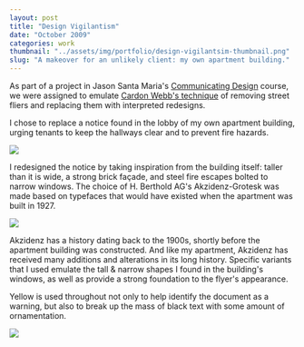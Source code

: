 ```yaml
---
layout: post
title: "Design Vigilantism"
date: "October 2009"
categories: work
thumbnail: "../assets/img/portfolio/design-vigilantsim-thumbnail.png"
slug: "A makeover for an unlikely client: my own apartment building."
---
```


As part of a project in Jason Santa Maria's [Communicating Design][23] course,
we were assigned to emulate [Cardon Webb's technique][24] of removing street
fliers and replacing them with interpreted redesigns.

   [23]: http://interactiondesign.sva.edu/classes/communicatingdesign/
   [24]: http://idsgn.org/posts/guerrilla-typography/

I chose to replace a notice found in the lobby of my own apartment building,
urging tenants to keep the hallways clear and to prevent fire hazards.

![][26]

I redesigned the notice by taking inspiration from the building itself: taller
than it is wide, a strong brick fa&ccedil;ade, and steel fire escapes bolted to
narrow windows. The choice of H. Berthold AG's Akzidenz-Grotesk was made based
on typefaces that would have existed when the apartment was built in 1927.

![][25]

Akzidenz has a history dating back to the 1900s, shortly before the apartment
building was constructed. And like my apartment, Akzidenz has received many
additions and alterations in its long history. Specific variants that I used
emulate the tall & narrow shapes I found in the building's windows, as well as
provide a strong foundation to the flyer's appearance.

Yellow is used throughout not only to help identify the document as a warning,
but also to break up the mass of black text with some amount of ornamentation.

![][27]

   [25]: ../assets/img/portfolio/designvigilantsim-0-620.png
   [26]: ../assets/img/portfolio/designvigilantsim-1-620.png
   [27]: ../assets/img/portfolio/designvigilantsim-2-620.jpg
